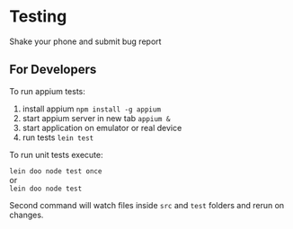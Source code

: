# Testing

Shake your phone and submit bug report



## For Developers

To run appium tests:

1. install appium `npm install -g appium`
2. start appium server in new tab `appium &`
3. start application on emulator or real device
4. run tests `lein test`

To run unit tests execute:

`lein doo node test once`     
     or  
`lein doo node test`

Second command will watch files inside `src` and `test` folders and rerun on changes.